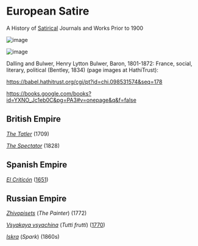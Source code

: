 # European Satire
A History of [Satirical](https://en.wikipedia.org/wiki/List_of_satirical_magazines
) Journals and Works Prior to 1900 

![image](https://github.com/hatonthecat/EuropeanSatire/assets/76194453/0b465224-6e22-45c1-a39c-e9f3bc8785dc)

![image](https://github.com/hatonthecat/EuropeanSatire/assets/76194453/2053716b-456d-40b6-8e3f-6b64ee69fb21)

Dalling and Bulwer, Henry Lytton Bulwer, Baron, 1801-1872: France, social, literary, political (Bentley, 1834) (page images at HathiTrust):

https://babel.hathitrust.org/cgi/pt?id=chi.098531574&seq=178

https://books.google.com/books?id=YXNO_Jc1eb0C&pg=PA3#v=onepage&q&f=false

British Empire
--

_[The Tatler](https://en.wikipedia.org/wiki/The_Tatler_(1709_journal))_  (1709)

_[The Spectator](https://en.wikipedia.org/wiki/The_Spectator)_ (1828)

Spanish Empire
--

_[El Criticón](https://en.wikipedia.org/wiki/El_Critic%C3%B3n )_ ([1651](https://en.wikipedia.org/wiki/Baltasar_Graci%C3%A1n#El_Critic%C3%B3n))

Russian Empire
---

[_Zhivopisets_](https://en.wikipedia.org/wiki/Zhivopisets) (_The Painter_) (1772)

_[Vsyakaya vsyachina](https://en.wikipedia.org/wiki/Vsyakaya_vsyachina)_ (_Tutti frutti_) ([1770](https://en.wikipedia.org/wiki/Vsyakaya_vsyachina#cite_note-2)) 

 [_Iskra_](https://en.wikipedia.org/wiki/Iskra_(magazine))  (_Spark_) (1860s)




